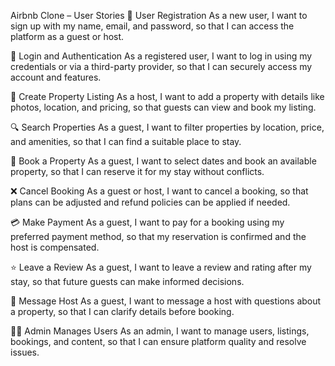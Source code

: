 Airbnb Clone – User Stories
👤 User Registration
As a new user, I want to sign up with my name, email, and password, so that I can access the platform as a guest or host.


🔐 Login and Authentication
As a registered user, I want to log in using my credentials or via a third-party provider, so that I can securely access my account and features.


🏡 Create Property Listing
As a host, I want to add a property with details like photos, location, and pricing, so that guests can view and book my listing.


🔍 Search Properties
As a guest, I want to filter properties by location, price, and amenities, so that I can find a suitable place to stay.


📅 Book a Property
As a guest, I want to select dates and book an available property, so that I can reserve it for my stay without conflicts.


❌ Cancel Booking
As a guest or host, I want to cancel a booking, so that plans can be adjusted and refund policies can be applied if needed.


💳 Make Payment
As a guest, I want to pay for a booking using my preferred payment method, so that my reservation is confirmed and the host is compensated.


⭐ Leave a Review
As a guest, I want to leave a review and rating after my stay, so that future guests can make informed decisions.


💬 Message Host
As a guest, I want to message a host with questions about a property, so that I can clarify details before booking.


🧑‍💻 Admin Manages Users
As an admin, I want to manage users, listings, bookings, and content, so that I can ensure platform quality and resolve issues.




